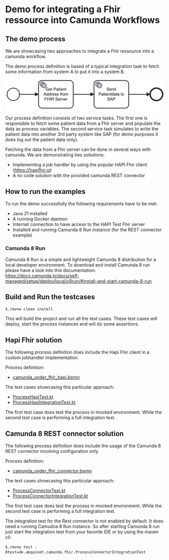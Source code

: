 # Demo for integrating a Fhir ressource into Camunda Workflows

## The demo process
We are showcasing two approaches to integrate a Fhir ressource into a camunda workflow.

The demo process definition is based of a typical integration task to fetch some information from system A to put it into a system B.

![camunda_under_fhir_hapi.png](src/main/resources/camunda_under_fhir_hapi.png)


Our process definition consists of two service tasks. The first one is responsible to fetch some patient data from 
a Fhir server and populate the data as process variables.
The second service task simulates to write the patient data into another 3rd party system like SAP 
(for demo purposes it does log out the patient data only).

Fetching the data from a Fhir server can be done in several ways with camunda. We are demonstrating two soliutions:

* Implementing a job handler by using the popular HAPI Fhir client (https://hapifhir.io) 
* A no code solution with the provided camunda REST connector


## How to run the examples

To run the demo successfully the following requirements have to be met:
* Java 21 installed
* A running Docker daemon 
* Internet connection to have access to the HAPI Test Fhir server
* Installed and running Camunda 8 Run instance (for the REST connector example)

### Camunda 8 Run
Camunda 8 Run is a simple and lightweight Camunda 8 distribution for a local developer environment.
To download and install Camunda 8 run please have a look into this documentation: https://docs.camunda.io/docs/self-managed/setup/deploy/local/c8run/#install-and-start-camunda-8-run

## Build and Run the testcases

    $./mvnw clean install

This will build the project and run all the test cases. These test cases will deploy, start the process instances
and will do some assertions.

## Hapi Fhir solution
The following process definition does include the Hapi Fhir client in a custom jobhandler implementation.

Process definition:
* [camunda_under_fhir_hapi.bpmn](src/main/resources/camunda_under_fhir_hapi.bpmn)

The test cases showcasing this particular approach:
* [ProcessHapiTest.kt](src/test/kotlin/de/akquinet/camunda/fhir/ProcessHapiTest.kt)
* [ProcessHapiIntegrationTest.kt](src/test/kotlin/de/akquinet/camunda/fhir/ProcessHapiIntegrationTest.kt)

The first test case does test the process in mocked environment. While the second test case is performing
a full integration test.

## Camunda 8 REST connector solution
The following process definition does include the usage of the Camunda 8 REST connector involving configuration only.

Process definition:
* [camunda_under_fhir_connector.bpmn](src/main/resources/camunda_under_fhir_connector.bpmn)

The test cases showcasing this particular approach:
* [ProcessConnectorTest.kt](src/test/kotlin/de/akquinet/camunda/fhir/ProcessConnectorTest.kt)
* [ProcessConnectorIntegrationTest.kt](src/test/kotlin/de/akquinet/camunda/fhir/ProcessConnectorIntegrationTest.kt)

The first test case does test the process in mocked environment. While the second test case is performing
a full integration test.

The integration test for the Rest connector is not enabled by default. It does need a running Camudna 8 Run instance.
So after starting Camunda 8 run just start the integration test from your favorite IDE or by using the maven cli:

    $./mvnw test -Dtest=de.akquinet.camunda.fhir.ProcessConnectorIntegrationTest


